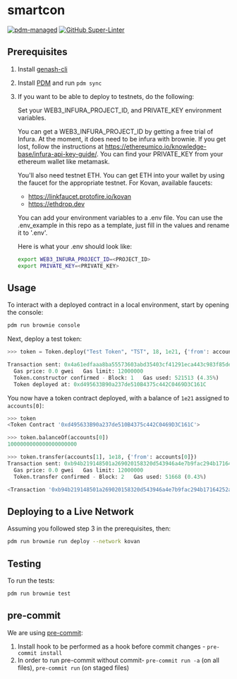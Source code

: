 # smartcon

[![pdm-managed](https://img.shields.io/badge/pdm-managed-blueviolet)](https://pdm.fming.dev) 
[![GitHub Super-Linter](https://github.com/itay4/smartcon/workflows/Lint%20Code%20Base/badge.svg)](https://github.com/marketplace/actions/super-linter)

## Prerequisites

1. Install [genash-cli](https://github.com/trufflesuite/ganache-cli)
2. Install [PDM](https://github.com/pdm-project/pdm) and run `pdm sync`
3. If you want to be able to deploy to testnets, do the following:

    Set your WEB3_INFURA_PROJECT_ID, and PRIVATE_KEY environment variables.

    You can get a WEB3_INFURA_PROJECT_ID by getting a free trial of Infura. At the moment, it does need to be infura with brownie. If you get lost, follow the instructions at https://ethereumico.io/knowledge-base/infura-api-key-guide/. You can find your PRIVATE_KEY from your ethereum wallet like metamask.

    You'll also need testnet ETH. You can get ETH into your wallet by using the faucet for the appropriate
    testnet.
    For Kovan, available faucets:
     - https://linkfaucet.protofire.io/kovan
     - https://ethdrop.dev

    You can add your environment variables to a .env file. You can use the .env_example in this repo 
    as a template, just fill in the values and rename it to '.env'. 

    Here is what your .env should look like:

    ```bash
    export WEB3_INFURA_PROJECT_ID=<PROJECT_ID>
    export PRIVATE_KEY=<PRIVATE_KEY>
    ```

## Usage

To interact with a deployed contract in a local environment, start by opening the console:

```bash
pdm run brownie console
```

Next, deploy a test token:

```python
>>> token = Token.deploy("Test Token", "TST", 18, 1e21, {'from': accounts[0]})

Transaction sent: 0x4a61edfaaa8ba55573603abd35403cf41291eca443c983f85de06e0b119da377
  Gas price: 0.0 gwei   Gas limit: 12000000
  Token.constructor confirmed - Block: 1   Gas used: 521513 (4.35%)
  Token deployed at: 0xd495633B90a237de510B4375c442C0469D3C161C
```

You now have a token contract deployed, with a balance of `1e21` assigned to `accounts[0]`:

```python
>>> token
<Token Contract '0xd495633B90a237de510B4375c442C0469D3C161C'>

>>> token.balanceOf(accounts[0])
1000000000000000000000

>>> token.transfer(accounts[1], 1e18, {'from': accounts[0]})
Transaction sent: 0xb94b219148501a269020158320d543946a4e7b9fac294b17164252a13dce9534
  Gas price: 0.0 gwei   Gas limit: 12000000
  Token.transfer confirmed - Block: 2   Gas used: 51668 (0.43%)

<Transaction '0xb94b219148501a269020158320d543946a4e7b9fac294b17164252a13dce9534'>
```

## Deploying to a Live Network

Assuming you followed step 3 in the prerequisites, then:

```bash
pdm run brownie run deploy --network kovan
```

## Testing

To run the tests:

```bash
pdm run brownie test
```

## pre-commit
We are using [pre-commit](https://pre-commit.com/):
1. Install hook to be performed as a hook before commit changes - `pre-commit install`
2. In order to run pre-commit without commit- `pre-commit run -a` (on all files), `pre-commit run` (on staged files)
